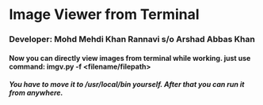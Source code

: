# Image Viewer from Terminal
### Developer: Mohd Mehdi Khan Rannavi s/o Arshad Abbas Khan
#### Now you can directly view images from terminal while working. just use command: imgv.py -f <filename/filepath>

##### You have to move it to /usr/local/bin yourself. After that you can run it from anywhere.